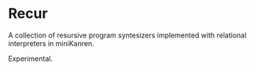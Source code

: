 Recur
=====

A collection of resursive program syntesizers implemented with relational interpreters in miniKanren.

Experimental.
